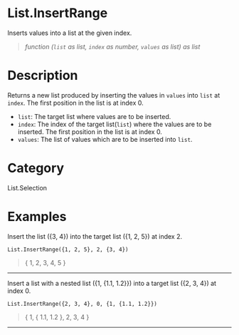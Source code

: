 ﻿# List.InsertRange
Inserts values into a list at the given index.
> _function (<code>list</code> as list, <code>index</code> as number, <code>values</code> as list) as list_
# Description 
Returns a new list produced by inserting the values in <code>values</code> into <code>list</code> at <code>index</code>. The first position in the list is at index 0.
      <ul>
        <li><code>list</code>: The target list where values are to be inserted.</li>
        <li><code>index</code>: The index of the target list(<code>list</code>) where the values are to be inserted. The first position in the list is at index 0.</li>
        <li><code>values</code>: The list of values which are to be inserted into <code>list</code>.</li>
      </ul>

# Category 
List.Selection
# Examples 
Insert the list ({3, 4}) into the target list ({1, 2, 5}) at index 2.
```
List.InsertRange({1, 2, 5}, 2, {3, 4})
```
> {
    1,
    2,
    3,
    4,
    5
}
***
Insert a list with a nested list ({1, {1.1, 1.2}}) into a target list ({2, 3, 4}) at index 0.
```
List.InsertRange({2, 3, 4}, 0, {1, {1.1, 1.2}})
```
> {
    1, {
        1.1,
        1.2
    },
    2,
    3,
    4
}
***
